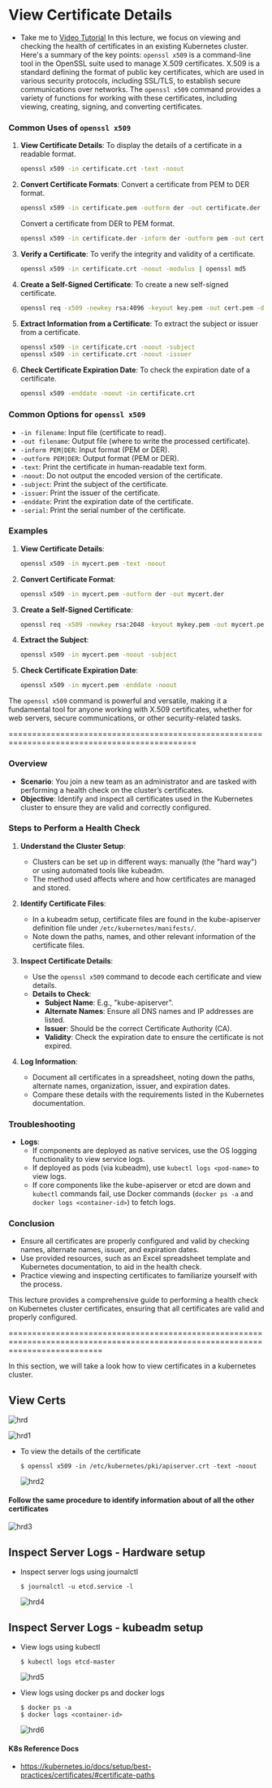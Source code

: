 # View Certificate Details
  - Take me to [Video Tutorial](https://kodekloud.com/topic/view-certificate-details/)
 In this lecture, we focus on viewing and checking the health of certificates in an existing Kubernetes cluster. Here's a summary of the key points:
`openssl x509` is a command-line tool in the OpenSSL suite used to manage X.509 certificates. X.509 is a standard defining the format of public key certificates, which are used in various security protocols, including SSL/TLS, to establish secure communications over networks. The `openssl x509` command provides a variety of functions for working with these certificates, including viewing, creating, signing, and converting certificates.

### Common Uses of `openssl x509`

1. **View Certificate Details**:
   To display the details of a certificate in a readable format.
   ```sh
   openssl x509 -in certificate.crt -text -noout
   ```

2. **Convert Certificate Formats**:
   Convert a certificate from PEM to DER format.
   ```sh
   openssl x509 -in certificate.pem -outform der -out certificate.der
   ```
   Convert a certificate from DER to PEM format.
   ```sh
   openssl x509 -in certificate.der -inform der -outform pem -out certificate.pem
   ```

3. **Verify a Certificate**:
   To verify the integrity and validity of a certificate.
   ```sh
   openssl x509 -in certificate.crt -noout -modulus | openssl md5
   ```

4. **Create a Self-Signed Certificate**:
   To create a new self-signed certificate.
   ```sh
   openssl req -x509 -newkey rsa:4096 -keyout key.pem -out cert.pem -days 365
   ```

5. **Extract Information from a Certificate**:
   To extract the subject or issuer from a certificate.
   ```sh
   openssl x509 -in certificate.crt -noout -subject
   openssl x509 -in certificate.crt -noout -issuer
   ```

6. **Check Certificate Expiration Date**:
   To check the expiration date of a certificate.
   ```sh
   openssl x509 -enddate -noout -in certificate.crt
   ```

### Common Options for `openssl x509`

- `-in filename`: Input file (certificate to read).
- `-out filename`: Output file (where to write the processed certificate).
- `-inform PEM|DER`: Input format (PEM or DER).
- `-outform PEM|DER`: Output format (PEM or DER).
- `-text`: Print the certificate in human-readable text form.
- `-noout`: Do not output the encoded version of the certificate.
- `-subject`: Print the subject of the certificate.
- `-issuer`: Print the issuer of the certificate.
- `-enddate`: Print the expiration date of the certificate.
- `-serial`: Print the serial number of the certificate.

### Examples

1. **View Certificate Details**:
   ```sh
   openssl x509 -in mycert.pem -text -noout
   ```

2. **Convert Certificate Format**:
   ```sh
   openssl x509 -in mycert.pem -outform der -out mycert.der
   ```

3. **Create a Self-Signed Certificate**:
   ```sh
   openssl req -x509 -newkey rsa:2048 -keyout mykey.pem -out mycert.pem -days 365
   ```

4. **Extract the Subject**:
   ```sh
   openssl x509 -in mycert.pem -noout -subject
   ```

5. **Check Certificate Expiration Date**:
   ```sh
   openssl x509 -in mycert.pem -enddate -noout
   ```

The `openssl x509` command is powerful and versatile, making it a fundamental tool for anyone working with X.509 certificates, whether for web servers, secure communications, or other security-related tasks.


==============================================================================================


### Overview
- **Scenario**: You join a new team as an administrator and are tasked with performing a health check on the cluster’s certificates.
- **Objective**: Identify and inspect all certificates used in the Kubernetes cluster to ensure they are valid and correctly configured.

### Steps to Perform a Health Check
1. **Understand the Cluster Setup**:
   - Clusters can be set up in different ways: manually (the "hard way") or using automated tools like kubeadm.
   - The method used affects where and how certificates are managed and stored.

2. **Identify Certificate Files**:
   - In a kubeadm setup, certificate files are found in the kube-apiserver definition file under `/etc/kubernetes/manifests/`.
   - Note down the paths, names, and other relevant information of the certificate files.

3. **Inspect Certificate Details**:
   - Use the `openssl x509` command to decode each certificate and view details.
   - **Details to Check**:
     - **Subject Name**: E.g., "kube-apiserver".
     - **Alternate Names**: Ensure all DNS names and IP addresses are listed.
     - **Issuer**: Should be the correct Certificate Authority (CA).
     - **Validity**: Check the expiration date to ensure the certificate is not expired.

4. **Log Information**:
   - Document all certificates in a spreadsheet, noting down the paths, alternate names, organization, issuer, and expiration dates.
   - Compare these details with the requirements listed in the Kubernetes documentation.

### Troubleshooting
- **Logs**:
  - If components are deployed as native services, use the OS logging functionality to view service logs.
  - If deployed as pods (via kubeadm), use `kubectl logs <pod-name>` to view logs.
  - If core components like the kube-apiserver or etcd are down and `kubectl` commands fail, use Docker commands (`docker ps -a` and `docker logs <container-id>`) to fetch logs.

### Conclusion
- Ensure all certificates are properly configured and valid by checking names, alternate names, issuer, and expiration dates.
- Use provided resources, such as an Excel spreadsheet template and Kubernetes documentation, to aid in the health check.
- Practice viewing and inspecting certificates to familiarize yourself with the process.

This lecture provides a comprehensive guide to performing a health check on Kubernetes cluster certificates, ensuring that all certificates are valid and properly configured.

================================================================================================================================




In this section, we will take a look how to view certificates in a kubernetes cluster.

## View Certs 
 ![hrd](../../images/hrd.PNG)

 ![hrd1](../../images/hrd1.PNG)
 
 - To view the details of the certificate
   ```
   $ openssl x509 -in /etc/kubernetes/pki/apiserver.crt -text -noout
   ```
   
   ![hrd2](../../images/hrd2.PNG)
   
#### Follow the same procedure to identify information about of all the other certificates

   ![hrd3](../../images/hrd3.PNG)
   
## Inspect Server Logs - Hardware setup
- Inspect server logs using journalctl
  ```
  $ journalctl -u etcd.service -l
  ```
  
  ![hrd4](../../images/hrd4.PNG)
  
## Inspect Server Logs - kubeadm setup
- View logs using kubectl
  ```
  $ kubectl logs etcd-master
  ```
  ![hrd5](../../images/hrd5.PNG)
  
- View logs using docker ps and docker logs
  ```
  $ docker ps -a
  $ docker logs <container-id>
  ```
  ![hrd6](../../images/hrd6.PNG)
  
#### K8s Reference Docs
- https://kubernetes.io/docs/setup/best-practices/certificates/#certificate-paths
  
  

  

   
   

